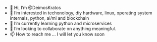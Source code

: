 - 👋 Hi, I’m @DeimosKratos
- 👀 I’m interested in techonology, diy hardware, linux, operating system internals, python, ai/ml and blockchain
- 🌱 I’m currently learning python and microservices
- 💞️ I’m looking to collaborate on anything meaningful.
- 📫 How to reach me ... I will let you know soon

<!---
DeimosKratos/DeimosKratos is a ✨ special ✨ repository because its `README.md` (this file) appears on your GitHub profile.
You can click the Preview link to take a look at your changes.
--->
